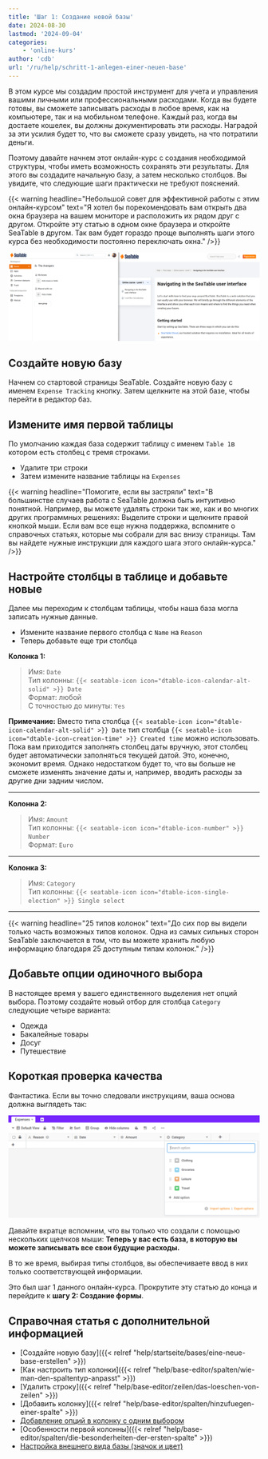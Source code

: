 ```yaml
---
title: 'Шаг 1: Создание новой базы'
date: 2024-08-30
lastmod: '2024-09-04'
categories:
    - 'online-kurs'
author: 'cdb'
url: '/ru/help/schritt-1-anlegen-einer-neuen-base'
---
```


В этом курсе мы создадим простой инструмент для учета и управления вашими личными или профессиональными расходами. Когда вы будете готовы, вы сможете записывать расходы в любое время, как на компьютере, так и на мобильном телефоне. Каждый раз, когда вы достаете кошелек, вы должны документировать эти расходы. Наградой за эти усилия будет то, что вы сможете сразу увидеть, на что потратили деньги.

Поэтому давайте начнем этот онлайн-курс с создания необходимой структуры, чтобы иметь возможность сохранять эти результаты. Для этого вы создадите начальную базу, а затем несколько столбцов. Вы увидите, что следующие шаги практически не требуют пояснений.

{{< warning  headline="Небольшой совет для эффективной работы с этим онлайн-курсом"  text="Я хотел бы порекомендовать вам открыть два окна браузера на вашем мониторе и расположить их рядом друг с другом. Откройте эту статью в одном окне браузера и откройте SeaTable в другом. Так вам будет гораздо проще выполнять шаги этого курса без необходимости постоянно переключать окна." />}}

![](images/level1-browser-window-setup.png)

## Создайте новую базу

Начнем со стартовой страницы SeaTable. Создайте новую базу с именем `Expense Tracking` кнопку. Затем щелкните на этой базе, чтобы перейти в редактор баз.

## Измените имя первой таблицы

По умолчанию каждая база содержит таблицу с именем `Table 1`в котором есть столбец с тремя строками.

- Удалите три строки
- Затем измените название таблицы на `Expenses`

{{< warning  headline="Помогите, если вы застряли"  text="В большинстве случаев работа с SeaTable должна быть интуитивно понятной. Например, вы можете удалять строки так же, как и во многих других программных решениях: Выделите строки и щелкните правой кнопкой мыши. Если вам все еще нужна поддержка, вспомните о справочных статьях, которые мы собрали для вас внизу страницы. Там вы найдете нужные инструкции для каждого шага этого онлайн-курса." />}}

## Настройте столбцы в таблице и добавьте новые

Далее мы переходим к столбцам таблицы, чтобы наша база могла записать нужные данные.

- Измените название первого столбца с `Name` на `Reason`
- Теперь добавьте еще три столбца

**Колонка 1:**

> Имя: `Date`  
> Тип колонны: `{{< seatable-icon icon="dtable-icon-calendar-alt-solid" >}} Date`  
> Формат: любой  
> С точностью до минуты: `Yes`

**Примечание:** Вместо типа столбца `{{< seatable-icon icon="dtable-icon-calendar-alt-solid" >}} Date` тип столбца `{{< seatable-icon icon="dtable-icon-creation-time" >}} Created time` можно использовать. Пока вам приходится заполнять столбец даты вручную, этот столбец будет автоматически заполняться текущей датой. Это, конечно, экономит время. Однако недостатком будет то, что вы больше не сможете изменять значение даты и, например, вводить расходы за другие дни задним числом.

---

**Колонна 2:**

> Имя: `Amount`  
> Тип колонны: `{{< seatable-icon icon="dtable-icon-number" >}} Number`  
> Формат: `Euro`

---

**Колонка 3:**

> Имя: `Category`  
> Тип колонны: `{{< seatable-icon icon="dtable-icon-single-election" >}} Single select`

---

{{< warning  headline="25 типов колонок"  text="До сих пор вы видели только часть возможных типов колонок. Одна из самых сильных сторон SeaTable заключается в том, что вы можете хранить любую информацию благодаря 25 доступным типам колонок." />}}

## Добавьте опции одиночного выбора

В настоящее время у вашего единственного выделения нет опций выбора. Поэтому создайте новый отбор для столбца `Category` следующие четыре варианта:

- Одежда
- Бакалейные товары
- Досуг
- Путешествие

## Короткая проверка качества

Фантастика. Если вы точно следовали инструкциям, ваша основа должна выглядеть так:

![](images/level1-expenses-table.png)

Давайте вкратце вспомним, что вы только что создали с помощью нескольких щелчков мыши: **Теперь у вас есть база, в которую вы можете записывать все свои будущие расходы.**

В то же время, выбирая типы столбцов, вы обеспечиваете ввод в них только соответствующей информации.

Это был шаг 1 данного онлайн-курса. Прокрутите эту статью до конца и перейдите к **шагу 2: Создание формы**.

## Справочная статья с дополнительной информацией

- [Создайте новую базу]({{< relref "help/startseite/bases/eine-neue-base-erstellen" >}})
- [Как настроить тип колонки]({{< relref "help/base-editor/spalten/wie-man-den-spaltentyp-anpasst" >}})
- [Удалить строку]({{< relref "help/base-editor/zeilen/das-loeschen-von-zeilen" >}})
- [Добавить колонку]({{< relref "help/base-editor/spalten/hinzufuegen-einer-spalte" >}})
- [Добавление опций в колонку с одним выбором](https://seatable.io/ru/docs/auswahlspalten/hinzufuegen-von-optionen-zu-einer-einfachauswahl-spalte/)
- [Особенности первой колонны]({{< relref "help/base-editor/spalten/die-besonderheiten-der-ersten-spalte" >}})
- [Настройка внешнего вида базы (значок и цвет)](https://seatable.io/ru/docs/arbeiten-mit-bases/aussehen-einer-base-anpassen-icon-und-farbe/)
